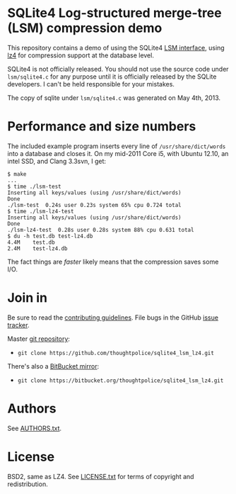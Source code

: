 # SQLite4 Log-structured merge-tree (LSM) compression demo

This repository contains a demo of using the SQLite4 [LSM
interface][lsm], using [lz4][] for compression support at the database
level.

[lsm]: http://sqlite.org/src4/doc/trunk/www/lsmusr.wiki
[lz4]: https://code.google.com/p/lz4/

SQLite4 is not officially released. You should not use the source code
under `lsm/sqlite4.c` for any purpose until it is officially released
by the SQLite developers. I can't be held responsible for your
mistakes.

The copy of sqlite under `lsm/sqlite4.c` was generated on May 4th, 2013.

# Performance and size numbers

The included example program inserts every line of
`/usr/share/dict/words` into a database and closes it. On my mid-2011
Core i5, with Ubuntu 12.10, an intel SSD, and Clang 3.3svn, I get:

```
$ make
...
$ time ./lsm-test
Inserting all keys/values (using /usr/share/dict/words)
Done
./lsm-test  0.24s user 0.23s system 65% cpu 0.724 total
$ time ./lsm-lz4-test
Inserting all keys/values (using /usr/share/dict/words)
Done
./lsm-lz4-test  0.28s user 0.28s system 88% cpu 0.631 total
$ du -h test.db test-lz4.db
4.4M	test.db
2.4M	test-lz4.db
```

The fact things are *faster* likely means that the compression saves
some I/O.

# Join in

Be sure to read the [contributing guidelines][contribute]. File bugs
in the GitHub [issue tracker][].

Master [git repository][gh]:

* `git clone https://github.com/thoughtpolice/sqlite4_lsm_lz4.git`

There's also a [BitBucket mirror][bb]:

* `git clone https://bitbucket.org/thoughtpolice/sqlite4_lsm_lz4.git`

# Authors

See [AUTHORS.txt](https://raw.github.com/thoughtpolice/sqlite4_lsm_lz4/master/AUTHORS.txt).

# License

BSD2, same as LZ4. See
[LICENSE.txt](https://raw.github.com/thoughtpolice/sqlite4_lsm_lz4/master/LICENSE.txt)
for terms of copyright and redistribution.

[contribute]: https://github.com/thoughtpolice/sqlite4_lsm_lz4/blob/master/CONTRIBUTING.md
[issue tracker]: http://github.com/thoughtpolice/sqlite4_lsm_lz4/issues
[gh]: http://github.com/thoughtpolice/sqlite4_lsm_lz4
[bb]: http://bitbucket.org/thoughtpolice/sqlite4_lsm_lz4
